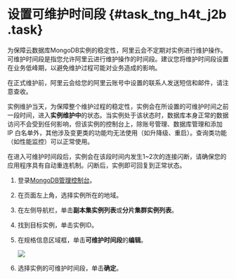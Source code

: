 # 设置可维护时间段 {#task_tng_h4t_j2b .task}

为保障云数据库MongoDB实例的稳定性，阿里云会不定期对实例进行维护操作。可维护时间段是指您允许阿里云进行维护操作的时间段。建议您将维护时间段设置在业务低峰期，以避免维护过程可能对业务造成的影响。

在正式维护前，阿里云会给您的阿里云账号中设置的联系人发送短信和邮件，请注意查收。

实例维护当天，为保障整个维护过程的稳定性，实例会在所设置的可维护时间之前一段时间，进入**实例维护中**的状态。当实例处于该状态时，数据库本身正常的数据访问不会受到任何影响，但该实例的控制台上，除账号管理、数据库管理和添加 IP 白名单外，其他涉及变更类的功能均无法使用（如升降级、重启）。查询类功能（如性能监控）可以正常使用。

在进入可维护时间段后，实例会在该段时间内发生1~2次的连接闪断，请确保您的应用程序具有自动重连机制。闪断后，实例即可回复到正常状态。

1.  登录[MongoDB管理控制台](https://mongodb.console.aliyun.com/#/mongodb/list)。 
2.  在页面左上角，选择实例所在的地域。 
3.  在左侧导航栏，单击**副本集实例列表**或**分片集群实例列表**。 
4.  找到目标实例，单击实例ID。 
5.  在规格信息区域框，单击**可维护时间段**的**编辑**。 

    ![](http://static-aliyun-doc.oss-cn-hangzhou.aliyuncs.com/assets/img/15432/15475412366827_zh-CN.png)

6.  选择实例的可维护时间段，单击**确定**。 

